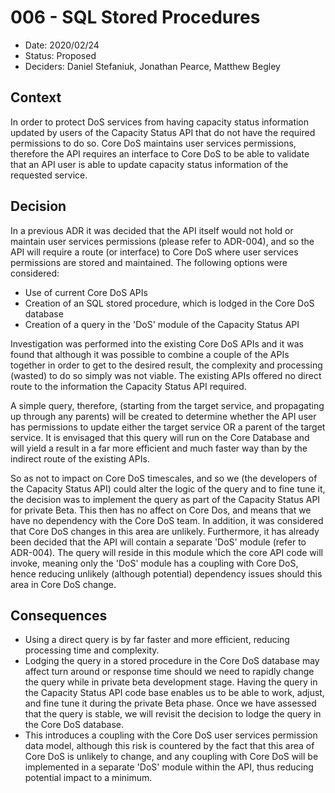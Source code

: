 # 006 - SQL Stored Procedures

- Date: 2020/02/24
- Status: Proposed
- Deciders: Daniel Stefaniuk, Jonathan Pearce, Matthew Begley

## Context

In order to protect DoS services from having capacity status information updated by users of the Capacity Status API that do not have the required permissions to do so. Core DoS maintains user services permissions, therefore the API requires an interface to Core DoS to be able to validate that an API user is able to update capacity status information of the requested service.

## Decision

In a previous ADR it was decided that the API itself would not hold or maintain user services permissions (please refer to ADR-004), and so the API will require a route (or interface) to Core DoS where user services permissions are stored and maintained. The following options were considered:

- Use of current Core DoS APIs
- Creation of an SQL stored procedure, which is lodged in the Core DoS database
- Creation of a query in the 'DoS' module of the Capacity Status API

Investigation was performed into the existing Core DoS APIs and it was found that although it was possible to combine a couple of the APIs together in order to get to the desired result, the complexity and processing (wasted) to do so simply was not viable. The existing APIs offered no direct route to the information the Capacity Status API required.

A simple query, therefore, (starting from the target service, and propagating up through any parents) will be created to determine whether the API user has permissions to update either the target service OR a parent of the target service. It is envisaged that this query will run on the Core Database and will yield a result in a far more efficient and much faster way than by the indirect route of the existing APIs.

So as not to impact on Core DoS timescales, and so we (the developers of the Capacity Status API) could alter the logic of the query and to fine tune it, the decision was to implement the query as part of the Capacity Status API for private Beta. This then has no affect on Core Dos, and means that we have no dependency with the Core DoS team. In addition, it was considered that Core DoS changes in this area are unlikely. Furthermore, it has already been decided that the API will contain a separate 'DoS' module (refer to ADR-004). The query will reside in this module which the core API code will invoke, meaning only the 'DoS' module has a coupling with Core DoS, hence reducing unlikely (although potential) dependency issues should this area in Core DoS change.

## Consequences

- Using a direct query is by far faster and more efficient, reducing processing time and complexity.
- Lodging the query in a stored procedure in the Core DoS database may affect turn around or response time should we need to rapidly change the query while in private beta development stage. Having the query in the Capacity Status API code base enables us to be able to work, adjust, and fine tune it during the private Beta phase. Once we have assessed that the query is stable, we will revisit the decision to lodge the query in the Core DoS database.
- This introduces a coupling with the Core DoS user services permission data model, although this risk is countered by the fact that this area of Core DoS is unlikely to change, and any coupling with Core DoS will be implemented in a separate 'DoS' module within the API, thus reducing potential impact to a minimum.

